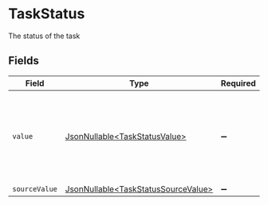 # TaskStatus

The status of the task


## Fields

| Field                                                                                                                              | Type                                                                                                                               | Required                                                                                                                           | Description                                                                                                                        | Example                                                                                                                            |
| ---------------------------------------------------------------------------------------------------------------------------------- | ---------------------------------------------------------------------------------------------------------------------------------- | ---------------------------------------------------------------------------------------------------------------------------------- | ---------------------------------------------------------------------------------------------------------------------------------- | ---------------------------------------------------------------------------------------------------------------------------------- |
| `value`                                                                                                                            | [JsonNullable\<TaskStatusValue>](../../models/components/TaskStatusValue.md)                                                       | :heavy_minus_sign:                                                                                                                 | The unified value for the status of the task. If the provider does not specify this status, the value will be set to UnmappedValue | open                                                                                                                               |
| `sourceValue`                                                                                                                      | [JsonNullable\<TaskStatusSourceValue>](../../models/components/TaskStatusSourceValue.md)                                           | :heavy_minus_sign:                                                                                                                 | N/A                                                                                                                                |                                                                                                                                    |